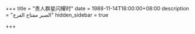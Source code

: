 +++
title = "贵人群星闪耀时"
date = 1988-11-14T18:00:00+08:00
description = "الصبر مفتاح الفرج"
hidden_sidebar = true

+++

